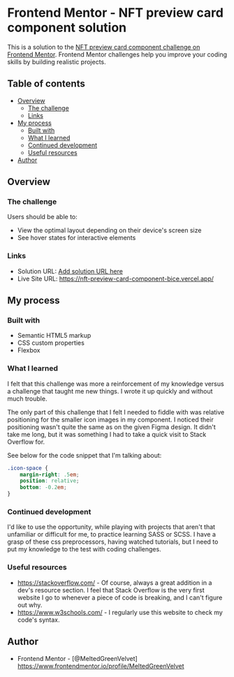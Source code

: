 # Frontend Mentor - NFT preview card component solution

This is a solution to the [NFT preview card component challenge on Frontend Mentor](https://www.frontendmentor.io/challenges/nft-preview-card-component-SbdUL_w0U). Frontend Mentor challenges help you improve your coding skills by building realistic projects. 

## Table of contents

- [Overview](#overview)
  - [The challenge](#the-challenge)
  - [Links](#links)
- [My process](#my-process)
  - [Built with](#built-with)
  - [What I learned](#what-i-learned)
  - [Continued development](#continued-development)
  - [Useful resources](#useful-resources)
- [Author](#author)

## Overview

### The challenge

Users should be able to:

- View the optimal layout depending on their device's screen size
- See hover states for interactive elements

### Links

- Solution URL: [Add solution URL here](https://your-solution-url.com)
- Live Site URL: https://nft-preview-card-component-bice.vercel.app/

## My process

### Built with

- Semantic HTML5 markup
- CSS custom properties
- Flexbox

### What I learned

I felt that this challenge was more a reinforcement of my knowledge versus a challenge that taught me new things. I wrote it up quickly and without much trouble.

The only part of this challenge that I felt I needed to fiddle with was relative positioning for the smaller icon images in my component. I noticed their positioning wasn't quite the same as on the given Figma design. It didn't take me long, but it was something I had to take a quick visit to Stack Overflow for. 

See below for the code snippet that I'm talking about:

```css
.icon-space {
    margin-right: .5em;
    position: relative;
    bottom: -0.2em;
}
```

### Continued development

I'd like to use the opportunity, while playing with projects that aren't that unfamiliar or difficult for me, to practice learning SASS or SCSS. I have a grasp of these css preprocessors, having watched tutorials, but I need to put my knowledge to the test with coding challenges.

### Useful resources

- https://stackoverflow.com/ - Of course, always a great addition in a dev's resource section. I feel that Stack Overflow is the very first website I go to whenever a piece of code is breaking, and I can't figure out why.
- https://www.w3schools.com/ - I regularly use this website to check my code's syntax.

## Author

- Frontend Mentor - [@MeltedGreenVelvet] https://www.frontendmentor.io/profile/MeltedGreenVelvet